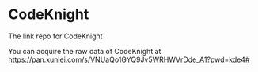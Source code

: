 # CodeKnight
The link repo for CodeKnight

You can acquire the raw data of CodeKnight at https://pan.xunlei.com/s/VNUaQo1GYQ9Jv5WRHWVrDde_A1?pwd=kde4#
